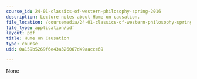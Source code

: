 ```yaml
---
course_id: 24-01-classics-of-western-philosophy-spring-2016
description: Lecture notes about Hume on causation.
file_location: /coursemedia/24-01-classics-of-western-philosophy-spring-2016/0a159b5269f6e43a326067d49aacce69_MIT24_01S16_SES17.pdf
file_type: application/pdf
layout: pdf
title: Hume on Causation
type: course
uid: 0a159b5269f6e43a326067d49aacce69

---
```

None